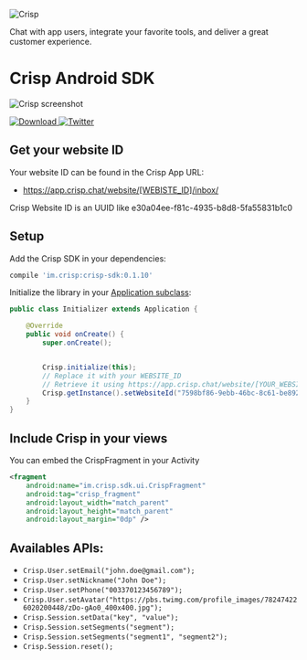 ![Crisp](https://raw.githubusercontent.com/crisp-im/crisp-sdk-android/master/docs/img/logo_blue.png)

Chat with app users, integrate your favorite tools, and deliver a great customer experience.

# Crisp Android SDK

![Crisp screenshot](https://raw.githubusercontent.com/crisp-im/crisp-sdk-android/master/docs/img/crisp_screenshot.png)

 [ ![Download](https://api.bintray.com/packages/crispim/crisp-maven/crisp-sdk-android/images/download.svg) ](https://bintray.com/crispim/crisp-maven/crisp-sdk-android/_latestVersion)
[![Twitter](https://img.shields.io/badge/twitter-@crisp_im-blue.svg?style=flat)](http://twitter.com/crisp_im)

## Get your website ID

Your website ID can be found in the Crisp App URL:

- https://app.crisp.chat/website/[WEBISTE_ID]/inbox/

Crisp Website ID is an UUID like e30a04ee-f81c-4935-b8d8-5fa55831b1c0

## Setup

Add the Crisp SDK in your dependencies:

```groovy
compile 'im.crisp:crisp-sdk:0.1.10'
```

Initialize the library in your [Application subclass](http://developer.android.com/reference/android/app/Application.html):
```java
public class Initializer extends Application {

    @Override
    public void onCreate() {
        super.onCreate();


        Crisp.initialize(this);
        // Replace it with your WEBSITE_ID
        // Retrieve it using https://app.crisp.chat/website/[YOUR_WEBSITE_ID]/
        Crisp.getInstance().setWebsiteId("7598bf86-9ebb-46bc-8c61-be8929bbf93d");
    }
}
```

## Include Crisp in your views

You can embed the CrispFragment in your Activity
```xml
<fragment
    android:name="im.crisp.sdk.ui.CrispFragment"
    android:tag="crisp_fragment"
    android:layout_width="match_parent"
    android:layout_height="match_parent"
    android:layout_margin="0dp" />
```

## Availables APIs:

* `Crisp.User.setEmail("john.doe@gmail.com");`
* `Crisp.User.setNickname("John Doe");`
* `Crisp.User.setPhone("003370123456789");`
* `Crisp.User.setAvatar("https://pbs.twimg.com/profile_images/782474226020200448/zDo-gAo0_400x400.jpg");`
* `Crisp.Session.setData("key", "value");`
* `Crisp.Session.setSegments("segment");`
* `Crisp.Session.setSegments("segment1", "segment2");`
* `Crisp.Session.reset();`
